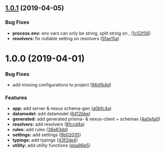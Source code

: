## [1.0.1](https://github.com/Kandelborg/KATS/compare/v1.0.0...v1.0.1) (2019-04-05)


### Bug Fixes

* **process.env:** env vars can only be string, split string on , ([1c52f56](https://github.com/Kandelborg/KATS/commit/1c52f56))
* **resolvers:** fix nullable setting on resolvers ([5fae15a](https://github.com/Kandelborg/KATS/commit/5fae15a))

# 1.0.0 (2019-04-01)


### Bug Fixes

* add missing configurations to project ([96d1b4d](https://github.com/Kandelborg/KATS/commit/96d1b4d))


### Features

* **app:** add server & nexus schema-gen ([a0bfc4a](https://github.com/Kandelborg/KATS/commit/a0bfc4a))
* **datamodel:** add datamodel ([6412bbe](https://github.com/Kandelborg/KATS/commit/6412bbe))
* **generated:** add generated prisma- & nexus-client + schemas ([4a0efa0](https://github.com/Kandelborg/KATS/commit/4a0efa0))
* **resolvers:** add resolvers ([8fccd4a](https://github.com/Kandelborg/KATS/commit/8fccd4a))
* **rules:** add rules ([36e63dd](https://github.com/Kandelborg/KATS/commit/36e63dd))
* **settings:** add settings ([9b02035](https://github.com/Kandelborg/KATS/commit/9b02035))
* **typings:** add typings ([43f2de4](https://github.com/Kandelborg/KATS/commit/43f2de4))
* **utility:** add utility functions ([eba86e5](https://github.com/Kandelborg/KATS/commit/eba86e5))
